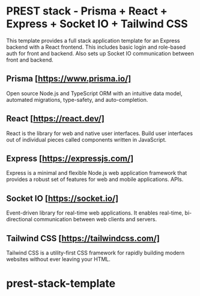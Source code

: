 # PREST stack - Prisma + React + Express + Socket IO + Tailwind CSS

This template provides a full stack application template for an Express backend with a React frontend. This includes basic login and role-based auth for front and backend. Also sets up Socket IO communication between front and backend.

## Prisma [https://www.prisma.io/]

Open source Node.js and TypeScript ORM with an intuitive data model, automated migrations, type-safety, and auto-completion.

## React [https://react.dev/]

React is the library for web and native user interfaces. Build user interfaces out of individual pieces called components written in JavaScript.

## Express [https://expressjs.com/]

Express is a minimal and flexible Node.js web application framework that provides a robust set of features for web and mobile applications. APIs.

## Socket IO [https://socket.io/]

Event-driven library for real-time web applications. It enables real-time, bi-directional communication between web clients and servers.

## Tailwind CSS [https://tailwindcss.com/]

Tailwind CSS is a utility-first CSS framework for rapidly building modern websites without ever leaving your HTML.
# prest-stack-template
